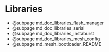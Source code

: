 # Libraries

 * @subpage md_doc_libraries_flash_manager
 * @subpage md_doc_libraries_serial
 * @subpage md_doc_libraries_instaburst
 * @subpage md_doc_libraries_mesh_config
 * @subpage md_mesh_bootloader_README
